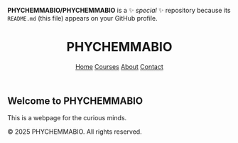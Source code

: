 
**PHYCHEMMABIO/PHYCHEMMABIO** is a ✨ _special_ ✨ repository because its `README.md` (this file) appears on your GitHub profile.
<!DOCTYPE html>
<html lang="en">
<head>
  <meta charset="UTF-8" />
  <meta name="viewport" content="width=device-width, initial-scale=1.0"/>
  <title>PHYCHEMMABIO</title>
  <link rel="stylesheet" href="style.css" />
</head>
<body>

  <!-- Header -->
  <header>
    <div class="container">
      <h1 class="logo">PHYCHEMMABIO</h1>
      <nav>
        <a href="#">Home</a>
        <a href="#">Courses</a>
        <a href="#">About</a>
        <a href="#">Contact</a>
      </nav>
    </div>
  </header>

  <!-- Main Content -->
  <main class="container">
    <section>
      <h2>Welcome to PHYCHEMMABIO</h2>
      <p>This is a webpage for the curious minds.</p>
    </section>
  </main>

  <!-- Footer -->
  <footer>
    <div class="container">
      <p>&copy; 2025 PHYCHEMMABIO. All rights reserved.</p>
    </div>
  </footer>

</body>
</html>

